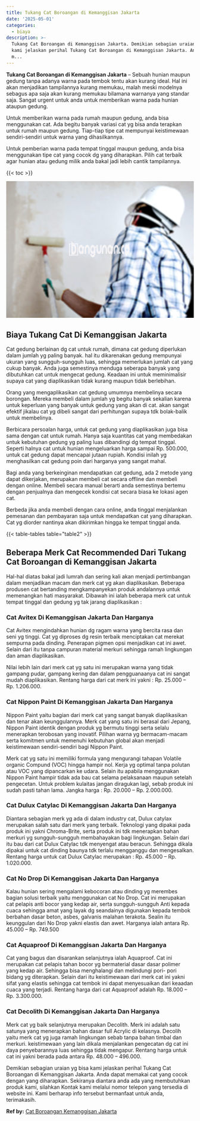 ```yaml
---
title: Tukang Cat Boroangan di Kemanggisan Jakarta
date: '2025-05-01'
categories:
  - biaya
description: >-
  Tukang Cat Boroangan di Kemanggisan Jakarta. Demikian sebagian uraian yg bisa
  kami jelaskan perihal Tukang Cat Boroangan di Kemanggisan Jakarta. Anda dapat
  m...
---
```


**Tukang Cat Boroangan di Kemanggisan Jakarta** – Sebuah hunian maupun gedung tanpa adanya warna pada tembok tentu akan kurang ideal. Hal ini akan menjadikan tampilannya kurang memukau, malah meski modelnya sebagus apa saja akan kurang memukau bilamana warnanya yang standar saja. Sangat urgent untuk anda untuk memberikan warna pada hunian ataupun gedung.

Untuk memberikan warna pada rumah maupun gedung, anda bisa menggunakan cat. Ada begitu banyak variasi cat yg bisa anda terapkan untuk rumah maupun gedung. Tiap-tiap tipe cat mempunyai keistimewaan sendiri-sendiri untuk warna yang dihasilkannya.

Untuk pemberian warna pada tempat tinggal maupun gedung, anda bisa menggunakan tipe cat yang cocok dg yang diharapkan. Pilih cat terbaik agar hunian atau gedung milik anda bakal jadi lebih cantik tampilannya.

{{< toc >}}

![Tukang Cat Boroangan di Kemanggisan Jakarta](/images/jasa-cat-murah34.png)

## Biaya Tukang Cat Di Kemanggisan Jakarta

Cat gedung berlainan dg cat untuk rumah, dimana cat gedung diperlukan dalam jumlah yg paling banyak. hal itu dikarenakan gedung mempunyai ukuran yang sungguh-sungguh luas, sehingga memerlukan jumlah cat yang cukup banyak. Anda juga semestinya menduga seberapa banyak yang dibutuhkan cat untuk mengecat gedung. Keadaan ini untuk meminimalisir supaya cat yang diaplikasikan tidak kurang maupun tidak berlebihan.

Orang yang mengaplikasikan cat gedung umumnya membelinya secara borongan. Mereka membeli dalam jumlah yg begitu banyak sekalian karena untuk keperluan yang banyak untuk gedung yang akan di cat. akan sangat efektif jikalau cat yg dibeli sangat dari perhitungan supaya tdk bolak-balik untuk membelinya.

Berbicara persoalan harga, untuk cat gedung yang diaplikasikan juga bisa sama dengan cat untuk rumah. Hanya saja kuantitas cat yang membedakan untuk kebutuhan gedung yg paling luas dibandingi dg tempat tinggal. Seperti halnya cat untuk hunian mengeluarkan harga sampai Rp. 500.000, untuk cat gedung dapat mencapai jutaan rupiah. Kondisi inilah yg menghasilkan cat gedung poin dari harganya yang sangat mahal.

Bagi anda yang berkeinginan mendapatkan cat gedung, ada 2 metode yang dapat dikerjakan, merupakan membeli cat secara offline dan membeli dengan online. Membeli secara manual berarti anda semestinya bertemu dengan penjualnya dan mengecek kondisi cat secara biasa ke lokasi agen cat.

Berbeda jika anda membeli dengan cara online, anda tinggal menjalankan pemesanan dan pembayaran saja untuk mendapatkan cat yang diharapkan. Cat yg diorder nantinya akan dikirimkan hingga ke tempat tinggal anda.

{{< table-tables table="table2" >}}

## Beberapa Merk Cat Recommended Dari Tukang Cat Boroangan di Kemanggisan Jakarta

Hal-hal diatas bakal jadi lumrah dan sering kali akan menjadi pertimbangan dalam menjadikan macam dan merk cat yg akan diaplikasikan. Beberapa produsen cat bertanding mengkampanyekan produk andalannya untuk memenangkan hati masyarakat. Dibawah ini ialah beberapa merk cat untuk tempat tinggal dan gedung yg tak jarang diaplikasikan :

### Cat Avitex Di Kemanggisan Jakarta Dan Harganya

Cat Avitex mengindahkan hunian dg ragam warna yang bercita rasa dan seni yg tinggi. Cat yg diproses dg resin terbaik menciptakan cat merekat sempurna pada dinding. Penerapan pigmen opsi menjadikan cat ini awet. Selain dari itu tanpa campuran material merkuri sehingga ramah lingkungan dan aman diaplikasikan.

Nilai lebih lain dari merk cat yg satu ini merupakan warna yang tidak gampang pudar, gampang kering dan dalam pengguanaanya cat ini sangat mudah diaplikasikan. Rentang harga dari cat merk ini yakni : Rp. 25.000 – Rp. 1.206.000.

### Cat Nippon Paint Di Kemanggisan Jakarta Dan Harganya

Nippon Paint yaitu bagian dari merk cat yang sangat banyak diaplikasikan dan tenar akan keunggulannya. Merk cat yang satu ini berasal dari Jepang, Nippon Paint identik dengan produk yg bermutu tinggi serta selalu menerapkan terobosan yang inovatif. Pilihan warna yg bermacam-macam serta komitmen untuk memenuhi kebutuhan global akan menjadi keistimewaan sendiri-sendiri bagi Nippon Paint.

Merk cat yg satu ini memiliki formula yang mengurangi tahapan Volatile organic Compund (VOC) hingga hampir nol. Kerja yg optimal tanpa polutan atau VOC yang dipancarkan ke udara. Selain itu apabila menggunakan Nippon Paint hampir tidak ada bau cat selama pelaksanaan maupun setelah pengecetan. Untuk problem kulaitas jangan diragukan lagi, sebab produk ini sudah pasti tahan lama. Jangka harga : Rp. 20.000 – Rp. 2.000.000.

### Cat Dulux Catylac Di Kemanggisan Jakarta Dan Harganya

Diantara sebagian merk yg ada di dalam industry cat, Dulux catylax merupakan salah satu dari merk yang terbaik. Teknologi yang dipakai pada produk ini yakni Chroma-Brite, serta produk ini tdk menerapkan bahan merkuri yg sungguh-sungguh membahayakan bagi lingkungan. Selain dari itu bau dari cat Dulux Catylac tdk menyengat atau beracun. Sehingga dikala dipakai untuk cat dinding baunya tdk terlalu mengganggu dan mengesalkan. Rentang harga untuk cat Dulux Catylac merupakan : Rp. 45.000 – Rp. 1.020.000.

### Cat No Drop Di Kemanggisan Jakarta Dan Harganya

Kalau hunian sering mengalami kebocoran atau dinding yg merembes bagian solusi terbaik yaitu menggunakan cat No Drop. Cat ini merupakan cat pelapis anti bocor yang kedap air, serta sungguh-sungguh Anti kepada cuaca sehingga amat yang layak dg seandainya digunakan kepada tembok berbahan dasar beton, asbes, galvanis malahan terakota. Sealin itu keunggulan dari No Drop yakni elastis dan awet. Harganya ialah antara Rp. 45.000 – Rp. 749.500

### Cat Aquaproof Di Kemanggisan Jakarta Dan Harganya

Cat yang bagus dan disarankan selanjutnya ialah Aquaproof. Cat ini merupakan cat pelapis tahan bocor yg bermaterial dasar dasar polimer yang kedap air. Sehingga bisa menghalangi dan melindungi pori- pori bidang yg diterapkan. Selain dari itu keistimewaan dari merk cat ini yakni sifat yang elastis sehingga cat tembok ini dapat menyesuaikan dari keaadan cuaca yang terjadi. Rentang harga dari cat Aquaproof adalah Rp. 18.000 – Rp. 3.300.000.

### Cat Decolith Di Kemanggisan Jakarta Dan Harganya

Merk cat yg baik selanjutnya merupakan Decolith. Merk ini adalah satu satunya yang menerapkan bahan dasar full Acrylic di kelasnya. Decolih yaitu merk cat yg juga ramah lingkungan sebab tanpa bahan timbal dan merkuri. keistimewaan yang lain dikala menjalankan pengecatan dg cat ini daya penyebarannya luas sehingga tidak mengapur. Rentang harga untuk cat ini yakni berada pada antara Rp. 48.000 – 496.000.

Demikian sebagian uraian yg bisa kami jelaskan perihal Tukang Cat Boroangan di Kemanggisan Jakarta. Anda dapat memakai cat yang cocok dengan yang diharapkan. Sekiranya diantara anda ada yang membutuhkan produk kami, silahkan Kontak kami melalui nomor telepon yang tersedia di website ini. Kami berharap info tersebut bermanfaat untuk anda, terimakasih.

**Ref by:** [Cat Boroangan Kemanggisan Jakarta](https://id.wikipedia.org/wiki/Cat)
